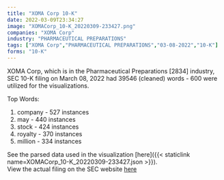 ```yaml
---
title: "XOMA Corp 10-K"
date: 2022-03-09T23:34:27
image: "XOMACorp_10-K_20220309-233427.png"
companies: "XOMA Corp"
industry: "PHARMACEUTICAL PREPARATIONS"
tags: ["XOMA Corp","PHARMACEUTICAL PREPARATIONS","03-08-2022","10-K"]
forms: "10-K"
---
```

XOMA Corp, which is in the Pharmaceutical Preparations [2834] industry, SEC 10-K filing on March 08, 2022 had 39546 (cleaned) words - 600 were utilized for the visualizations.

Top Words:
1. company - 527 instances
2. may - 440 instances
3. stock - 424 instances
4. royalty - 370 instances
5. million - 334 instances


See the parsed data used in the visualization [here]({{< staticlink name=XOMACorp_10-K_20220309-233427.json >}}).  
View the actual filing on the SEC website [here](https://www.sec.gov/Archives/edgar/data/791908/0001558370-22-003022.txt)